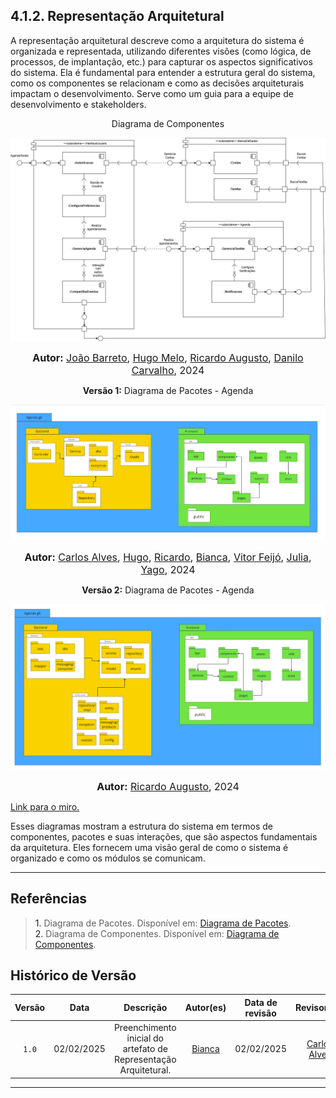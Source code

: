 ## 4.1.2. Representação Arquitetural

A representação arquitetural descreve como a arquitetura do sistema é organizada e representada, utilizando diferentes visões (como lógica, de processos, de implantação, etc.) para capturar os aspectos significativos do sistema. Ela é fundamental para entender a estrutura geral do sistema, como os componentes se relacionam e como as decisões arquiteturais impactam o desenvolvimento. Serve como um guia para a equipe de desenvolvimento e stakeholders.

<p align="center"> Diagrama de Componentes</p>

<center>

![Diagrama de Componentes](./imagens/DiagramaComponentes.jpg)

</center>

<font size="3"><p style="text-align: center"><b>Autor:</b> [João Barreto](https://github.com/JoaoBarreto03), [Hugo Melo](https://github.com/melohugo), [Ricardo Augusto](https://github.com/avmricardo), [Danilo Carvalho](https://github.com/Danilo-Carvalho-Antunes), 2024</p></font>

<p align="center" > <strong> Versão 1:</Strong> Diagrama de Pacotes - Agenda</font> <gitbr></p>

<center>

![Diagrama de pacotes versão 1](./imagens/diagrama_pacotes_v1.png)

</center>

<font size="3"><p style="text-align: center"><b>Autor:</b> [Carlos Alves](https://github.com/CADU110), [Hugo](https://github.com/melohugo), [Ricardo](https://github.com/avmricardo), [Bianca](https://github.com/BiancaPatrocinio7), [Vitor Feijó](https://github.com/vitorfleonardo), [Julia](https://github.com/juhvitoria4), [Yago](https://github.com/yagompassos), 2024</p></font>

<p align="center" > <strong> Versão 2:</Strong> Diagrama de Pacotes - Agenda</font> <gitbr></p>

<center>

![Diagrama de pacotes versão 2](./imagens/diagrama_pacotes_v2.png)

</center>

<font size="3"><p style="text-align: center"><b>Autor:</b> [Ricardo Augusto](https://github.com/avmricardo), 2024</p></font>

[Link para o miro.](https://miro.com/app/board/uXjVLAbgimw=/)

Esses diagramas mostram a estrutura do sistema em termos de componentes, pacotes e suas interações, que são aspectos fundamentais da arquitetura. Eles fornecem uma visão geral de como o sistema é organizado e como os módulos se comunicam.


---

## Referências

> <a>1.</a> Diagrama de Pacotes. Disponível em: [Diagrama de Pacotes](https://unbarqdsw2024-2.github.io/2024.2_G6_Agenda_Entrega_02/#/./foco3/d_pacotes). <br>
> <a>2.</a> Diagrama de Componentes. Disponível em: [Diagrama de Componentes](https://unbarqdsw2024-2.github.io/2024.2_G6_Agenda_Entrega_02/#/./foco1/d_componentes).  <br>


## Histórico de Versão

| Versão | Data | Descrição | Autor(es) | Data de revisão | Revisor(es) |
| :-: | :-: | :-: | :-: | :-: | :-: |
| `1.0` | 02/02/2025  | Preenchimento inicial do artefato de Representação Arquitetural. | [Bianca](https://github.com/BiancaPatrocinio7)  | 02/02/2025  | [Carlos Alves](https://github.com/CADU110)|

---
